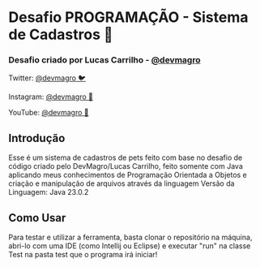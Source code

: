 # Desafio PROGRAMAÇÃO - Sistema de Cadastros 🚀

### Desafio criado por Lucas Carrilho - [@devmagro](https://www.linkedin.com/in/karilho/)

Twitter: [@devmagro 🐦 ](https://x.com/devmagro)

Instagram: [@devmagro 📸](https://instagram.com/devmagro)

YouTube: [@devmagro 🎥](https://www.youtube.com/@devmagro)


## Introdução
Esse é um sistema de cadastros de pets feito com base no desafio de código criado pelo DevMagro/Lucas Carrilho, feito somente com Java aplicando meus conhecimentos de Programação Orientada a Objetos e criação e manipulação de arquivos através da linguagem
Versão da Linguagem: Java 23.0.2

## Como Usar
Para testar e utilizar a ferramenta, basta clonar o repositório na máquina, abri-lo com uma IDE (como Intellij ou Eclipse) e executar "run" na classe Test na pasta test que o programa irá iniciar!
